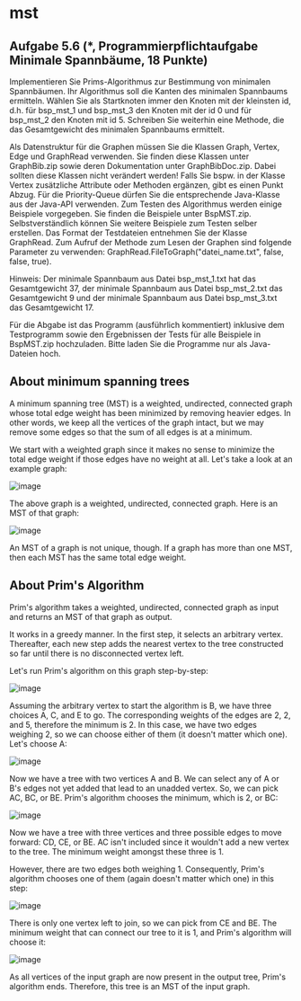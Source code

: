 # mst

## Aufgabe 5.6 (*, Programmierpflichtaufgabe Minimale Spannbäume, 18 Punkte)

Implementieren Sie Prims-Algorithmus zur Bestimmung von minimalen Spannbäumen. Ihr Algorithmus soll die Kanten des minimalen Spannbaums ermitteln. Wählen Sie als Startknoten immer den Knoten mit der kleinsten id, d.h. für bsp_mst_1 und bsp_mst_3 den Knoten mit der id 0 und für bsp_mst_2 den Knoten mit id 5. Schreiben Sie weiterhin eine Methode, die das Gesamtgewicht des minimalen Spannbaums ermittelt.

Als Datenstruktur für die Graphen müssen Sie die Klassen Graph, Vertex, Edge und GraphRead verwenden. Sie finden diese Klassen unter GraphBib.zip sowie deren Dokumentation unter GraphBibDoc.zip. Dabei sollten diese Klassen nicht verändert werden! Falls Sie bspw. in der Klasse Vertex zusätzliche Attribute oder Methoden ergänzen, gibt es einen Punkt Abzug. Für die Priority-Queue dürfen Sie die entsprechende Java-Klasse aus der Java-API verwenden. Zum Testen des Algorithmus werden einige Beispiele vorgegeben. Sie finden die Beispiele unter BspMST.zip. Selbstverständlich können Sie weitere Beispiele zum Testen selber erstellen. Das Format der Testdateien entnehmen Sie der Klasse GraphRead. Zum Aufruf der Methode zum Lesen
der Graphen sind folgende Parameter zu verwenden: GraphRead.FileToGraph("datei_name.txt", false, false, true).

Hinweis: Der minimale Spannbaum aus Datei bsp_mst_1.txt hat das Gesamtgewicht 37, der minimale Spannbaum aus Datei bsp_mst_2.txt das Gesamtgewicht 9 und der minimale Spannbaum aus Datei bsp_mst_3.txt das Gesamtgewicht 17.

Für die Abgabe ist das Programm (ausführlich kommentiert) inklusive dem Testprogramm sowie den Ergebnissen der Tests für alle Beispiele in BspMST.zip hochzuladen. Bitte laden Sie die Programme nur als Java-Dateien hoch.

## About minimum spanning trees

A minimum spanning tree (MST) is a weighted, undirected, connected graph whose total edge weight has been minimized by removing heavier edges. In other words, we keep all the vertices of the graph intact, but we may remove some edges so that the sum of all edges is at a minimum.

We start with a weighted graph since it makes no sense to minimize the total edge weight if those edges have no weight at all. Let's take a look at an example graph:

![image](https://user-images.githubusercontent.com/28689532/210186123-bb11b3f5-743a-4a44-aadd-cb68a15cbdbe.png)

The above graph is a weighted, undirected, connected graph. Here is an MST of that graph:

![image](https://user-images.githubusercontent.com/28689532/210186129-389beec3-b8e2-469a-af91-c8ce2835e214.png)

An MST of a graph is not unique, though. If a graph has more than one MST, then each MST has the same total edge weight.

## About Prim's Algorithm

Prim's algorithm takes a weighted, undirected, connected graph as input and returns an MST of that graph as output.

It works in a greedy manner. In the first step, it selects an arbitrary vertex. Thereafter, each new step adds the nearest vertex to the tree constructed so far until there is no disconnected vertex left.

Let's run Prim's algorithm on this graph step-by-step:

![image](https://user-images.githubusercontent.com/28689532/210186153-dbfb07ba-f95c-4f36-b731-0f95e688871a.png)

Assuming the arbitrary vertex to start the algorithm is B, we have three choices A, C, and E to go. The corresponding weights of the edges are 2, 2, and 5, therefore the minimum is 2. In this case, we have two edges weighing 2, so we can choose either of them (it doesn't matter which one). Let's choose A:

![image](https://user-images.githubusercontent.com/28689532/210186157-82f61c36-2136-4676-ab08-75e11a86f2e8.png)

Now we have a tree with two vertices A and B. We can select any of A or B's edges not yet added that lead to an unadded vertex. So, we can pick AC, BC, or BE. Prim's algorithm chooses the minimum, which is 2, or BC:

![image](https://user-images.githubusercontent.com/28689532/210186170-f8fe6df5-264a-482d-93c5-c6197c0639d2.png)

Now we have a tree with three vertices and three possible edges to move forward: CD, CE, or BE. AC isn't included since it wouldn't add a new vertex to the tree. The minimum weight amongst these three is 1.

However, there are two edges both weighing 1. Consequently, Prim's algorithm chooses one of them (again doesn't matter which one) in this step:

![image](https://user-images.githubusercontent.com/28689532/210186175-32c8577f-a21e-4cd5-8794-6a2246184eca.png)

There is only one vertex left to join, so we can pick from CE and BE. The minimum weight that can connect our tree to it is 1, and Prim's algorithm will choose it:

![image](https://user-images.githubusercontent.com/28689532/210186179-c2ab5f2a-0cdf-473d-b603-1cfbe55ed6c2.png)

As all vertices of the input graph are now present in the output tree, Prim's algorithm ends. Therefore, this tree is an MST of the input graph.

